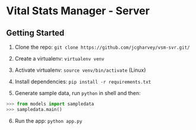 # Vital Stats Manager - Server

## Getting Started
1. Clone the repo:
`git clone https://github.com/jcgharvey/vsm-svr.git/`

2. Create a virtualenv:
`virtualenv venv`

3. Activate virtualenv:
`source venv/bin/activate` (Linux)

4. Install dependencies:
`pip install -r requirements.txt`

5. Generate sample data, run `python` in shell and then:
```python
>>> from models import sampledata
>>> sampledata.main()
```

6. Run the app:
`python app.py`
